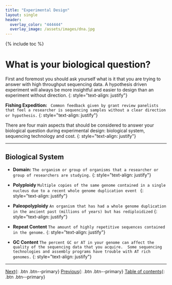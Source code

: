 ```yaml
---
title: "Experimental Design"
layout: single
header:
  overlay_color: "444444"
  overlay_image: /assets/images/dna.jpg
---
```


{% include toc %}


# What is your biological question?

First and foremost you should ask yourself what is it that you are trying to answer with high throughput sequencing data.  A hypothesis driven experiment will always be more insightful and easier to design than an experiment without direction.
{: style="text-align: justify"}  

**Fishing Expedition:**  ```
Common feedback given by grant review panelists that feel a researcher is sequencing samples without a clear direction or hypothesis.```
{: style="text-align: justify"}

There are four main aspects that should be considered to answer your biological question during experimental design: biological system, sequencing technology and cost.
{: style="text-align: justify"}

---

## Biological System

- **Domain:**  ```The organism or group of organisms that a researcher or group of researchers are studying.```
{: style="text-align: justify"}

- **Polyploidy** ```Multiple copies of the same genome contained in a single nucleus due to a recent whole genome duplication event ```
{: style="text-align: justify"}

- **Paleopolyploidy**  ```An organism that has had a whole genome duplication in the ancient past (millions of years) but has rediploidized```
{: style="text-align: justify"}

- **Repeat Content**   ```The amount of highly repetitive sequences contained in the genome.```
{: style="text-align: justify"}

- **GC Content** ```The percent GC or AT in your genome can affect the quality of the sequencing data that you acquire.  Some sequencing technologies and assembly programs have trouble with AT rich genomes.```
{: style="text-align: justify"}

---


[Next](sequencing.md){: .btn  .btn--primary}
[Previous](exp_design_index.md){: .btn  .btn--primary}
[Table of contents](../index-bk.md){: .btn  .btn--primary}
